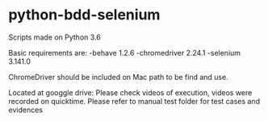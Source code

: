 # python-bdd-selenium

Scripts made on Python 3.6

Basic requirements are:
-behave 1.2.6
-chromedriver 2.24.1
-selenium 3.141.0

ChromeDriver should be included on Mac path to be find and use.

Located at googgle drive:
Please check videos of execution, videos were recorded on quicktime.
Please refer to manual test folder for test cases and evidences
